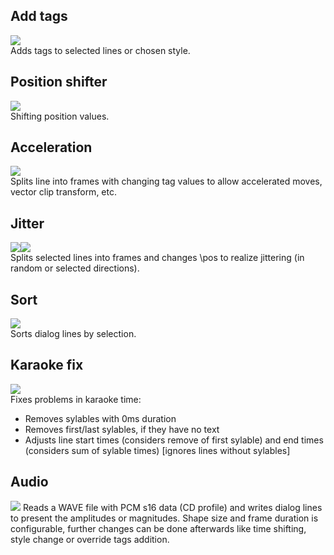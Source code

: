 ## Add tags
<img src="http://a.imageshack.us/img507/5705/addtags.jpg" /><br/>
Adds tags to selected lines or chosen style.
## Position shifter
<img src="http://a.imageshack.us/img828/993/positionshifter.jpg" /><br/>
Shifting position values.
## Acceleration
<img src="http://a.imageshack.us/img837/4250/accelerationinput.jpg" /><br/>
Splits line into frames with changing tag values to allow accelerated moves, vector clip transform, etc.
## Jitter
<img src="http://img585.imageshack.us/img585/4034/jitterselect.png" /><img src="http://img837.imageshack.us/img837/1298/jitterrandom.jpg" /><br/>
Splits selected lines into frames and changes \pos to realize jittering (in random or selected directions).
## Sort
<img src="http://img195.imageshack.us/img195/8155/sort.jpg" /><br/>
Sorts dialog lines by selection.
## Karaoke fix
<img src="http://img838.imageshack.us/img838/4980/karaokefix.jpg" /><br/>
Fixes problems in karaoke time:
- Removes sylables with 0ms duration
- Removes first/last sylables, if they have no text
- Adjusts line start times (considers remove of first sylable) and end times (considers sum of sylable times) [ignores lines without sylables]

## Audio
<img src="http://img850.imageshack.us/img850/5469/audioc.png" />
Reads a WAVE file with PCM s16 data (CD profile) and writes dialog lines to present the amplitudes or magnitudes. Shape size and frame duration is configurable, further changes can be done afterwards like time shifting, style change or override tags addition.
